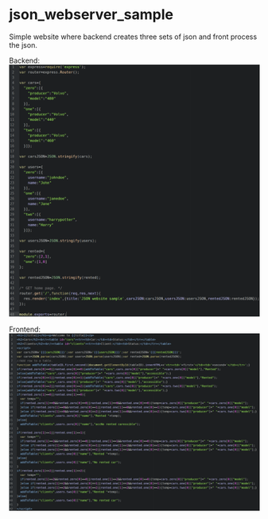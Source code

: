 # json_webserver_sample

Simple website where backend creates three sets of json and front process the json.

Backend:
![Backend](/githubimages/index_backend.png)

Frontend:
![Frontend](/githubimages/index_frontend.png)
